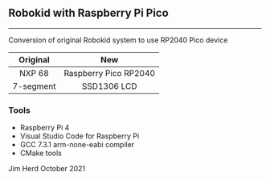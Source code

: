 ## Robokid with Raspberry Pi Pico
----
Conversion of original Robokid system to use RP2040 Pico device

| Original | New|
|:--------:|:----------:|
|NXP 68 | Raspberry Pico RP2040 |
|7-segment | SSD1306 LCD|

### Tools

* Raspberry Pi 4
* Visual Studio Code for Raspberry Pi
 * GCC 7.3.1 arm-none-eabi compiler
 * CMake tools

Jim Herd October 2021
